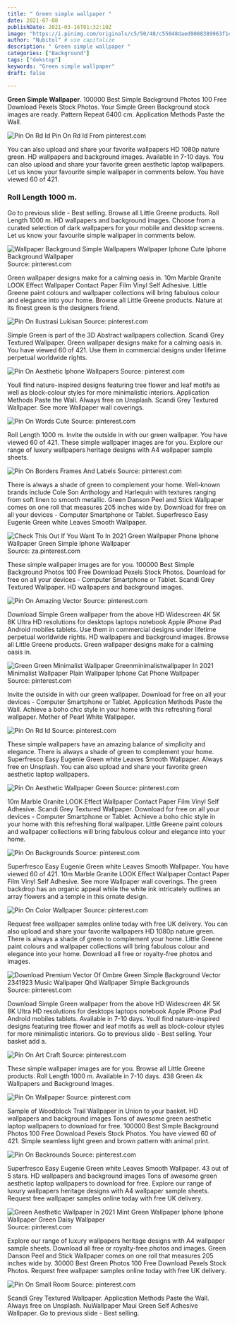 ```yaml
---
title: " Green simple wallpaper "
date: 2021-07-08
publishDate: 2021-03-16T01:32:10Z
image: "https://i.pinimg.com/originals/c5/50/48/c55048daed9088389963f1ec79411bf1.jpg"
author: "Nubitol" # use capitalize
description: " Green simple wallpaper "
categories: ["Background"]
tags: ["dekstop"]
keywords: "Green simple wallpaper"
draft: false

---
```



**Green Simple Wallpaper**. 100000 Best Simple Background Photos 100 Free Download Pexels Stock Photos. Your Simple Green Background stock images are ready. Pattern Repeat 6400 cm. Application Methods Paste the Wall.

![Pin On Rd Id](https://i.pinimg.com/originals/b9/a1/c9/b9a1c98503385170377381200afb35ce.jpg "Pin On Rd Id")
Pin On Rd Id From pinterest.com


You can also upload and share your favorite wallpapers HD 1080p nature green. HD wallpapers and background images. Available in 7-10 days. You can also upload and share your favorite green aesthetic laptop wallpapers. Let us know your favourite simple wallpaper in comments below. You have viewed 60 of 421.

### Roll Length 1000 m.

Go to previous slide - Best selling. Browse all Little Greene products. Roll Length 1000 m. HD wallpapers and background images. Choose from a curated selection of dark wallpapers for your mobile and desktop screens. Let us know your favourite simple wallpaper in comments below.


![Wallpaper Background Simple Wallpapers Wallpaper Iphone Cute Iphone Background Wallpaper](https://i.pinimg.com/474x/68/c3/c3/68c3c3843eb3e16eb24739714727fbb9.jpg "Wallpaper Background Simple Wallpapers Wallpaper Iphone Cute Iphone Background Wallpaper")
Source: pinterest.com

Green wallpaper designs make for a calming oasis in. 10m Marble Granite LOOK Effect Wallpaper Contact Paper Film Vinyl Self Adhesive. Little Greene paint colours and wallpaper collections will bring fabulous colour and elegance into your home. Browse all Little Greene products. Nature at its finest green is the designers friend.

![Pin On Ilustrasi Lukisan](https://i.pinimg.com/originals/0d/8c/f9/0d8cf92a41a4c0bb5d0747a70a5cebbe.jpg "Pin On Ilustrasi Lukisan")
Source: pinterest.com

Simple Green is part of the 3D Abstract wallpapers collection. Scandi Grey Textured Wallpaper. Green wallpaper designs make for a calming oasis in. You have viewed 60 of 421. Use them in commercial designs under lifetime perpetual worldwide rights.

![Pin On Aesthetic Iphone Wallpapers](https://i.pinimg.com/736x/ee/1e/1f/ee1e1f8a248815d60a7dbf9558b4ae94.jpg "Pin On Aesthetic Iphone Wallpapers")
Source: pinterest.com

Youll find nature-inspired designs featuring tree flower and leaf motifs as well as block-colour styles for more minimalistic interiors. Application Methods Paste the Wall. Always free on Unsplash. Scandi Grey Textured Wallpaper. See more Wallpaper wall coverings.

![Pin On Words Cute](https://i.pinimg.com/originals/36/1b/5e/361b5ed2f265ddc94341a80f9645982f.jpg "Pin On Words Cute")
Source: pinterest.com

Roll Length 1000 m. Invite the outside in with our green wallpaper. You have viewed 60 of 421. These simple wallpaper images are for you. Explore our range of luxury wallpapers heritage designs with A4 wallpaper sample sheets.

![Pin On Borders Frames And Labels](https://i.pinimg.com/736x/dd/56/61/dd5661f8122358e2d74869317ebbb774.jpg "Pin On Borders Frames And Labels")
Source: pinterest.com

There is always a shade of green to complement your home. Well-known brands include Cole Son Anthology and Harlequin with textures ranging from soft linen to smooth metallic. Green Danson Peel and Stick Wallpaper comes on one roll that measures 205 inches wide by. Download for free on all your devices - Computer Smartphone or Tablet. Superfresco Easy Eugenie Green white Leaves Smooth Wallpaper.

![Check This Out If You Want To In 2021 Green Wallpaper Phone Iphone Wallpaper Green Simple Iphone Wallpaper](https://i.pinimg.com/originals/cf/59/a0/cf59a0d94c70ca5fcfb777821a615f49.jpg "Check This Out If You Want To In 2021 Green Wallpaper Phone Iphone Wallpaper Green Simple Iphone Wallpaper")
Source: za.pinterest.com

These simple wallpaper images are for you. 100000 Best Simple Background Photos 100 Free Download Pexels Stock Photos. Download for free on all your devices - Computer Smartphone or Tablet. Scandi Grey Textured Wallpaper. HD wallpapers and background images.

![Pin On Amazing Vector](https://i.pinimg.com/originals/dc/f7/59/dcf759c3a4f24d436363ddf3875aa5b7.jpg "Pin On Amazing Vector")
Source: pinterest.com

Download Simple Green wallpaper from the above HD Widescreen 4K 5K 8K Ultra HD resolutions for desktops laptops notebook Apple iPhone iPad Android mobiles tablets. Use them in commercial designs under lifetime perpetual worldwide rights. HD wallpapers and background images. Browse all Little Greene products. Green wallpaper designs make for a calming oasis in.

![Green Green Minimalist Wallpaper Greenminimalistwallpaper In 2021 Minimalist Wallpaper Plain Wallpaper Iphone Cat Phone Wallpaper](https://i.pinimg.com/originals/cd/6b/6e/cd6b6e5ff49503cd373f7ceea222d4ea.jpg "Green Green Minimalist Wallpaper Greenminimalistwallpaper In 2021 Minimalist Wallpaper Plain Wallpaper Iphone Cat Phone Wallpaper")
Source: pinterest.com

Invite the outside in with our green wallpaper. Download for free on all your devices - Computer Smartphone or Tablet. Application Methods Paste the Wall. Achieve a boho chic style in your home with this refreshing floral wallpaper. Mother of Pearl White Wallpaper.

![Pin On Rd Id](https://i.pinimg.com/originals/b9/a1/c9/b9a1c98503385170377381200afb35ce.jpg "Pin On Rd Id")
Source: pinterest.com

These simple wallpapers have an amazing balance of simplicity and elegance. There is always a shade of green to complement your home. Superfresco Easy Eugenie Green white Leaves Smooth Wallpaper. Always free on Unsplash. You can also upload and share your favorite green aesthetic laptop wallpapers.

![Pin On Aesthetic Wallpaper Green](https://i.pinimg.com/originals/40/b8/7b/40b87b0cff18618d428b682bf86af8e1.jpg "Pin On Aesthetic Wallpaper Green")
Source: pinterest.com

10m Marble Granite LOOK Effect Wallpaper Contact Paper Film Vinyl Self Adhesive. Scandi Grey Textured Wallpaper. Download for free on all your devices - Computer Smartphone or Tablet. Achieve a boho chic style in your home with this refreshing floral wallpaper. Little Greene paint colours and wallpaper collections will bring fabulous colour and elegance into your home.

![Pin On Backgrounds](https://i.pinimg.com/736x/63/d5/58/63d558534f657e724efbd26ee4415c39.jpg "Pin On Backgrounds")
Source: pinterest.com

Superfresco Easy Eugenie Green white Leaves Smooth Wallpaper. You have viewed 60 of 421. 10m Marble Granite LOOK Effect Wallpaper Contact Paper Film Vinyl Self Adhesive. See more Wallpaper wall coverings. The green backdrop has an organic appeal while the white ink intricately outlines an array flowers and a temple in this ornate design.

![Pin On Color Wallpaper](https://i.pinimg.com/170x/bc/bc/8d/bcbc8df0fdceb6cbed4510cbb74122a4.jpg "Pin On Color Wallpaper")
Source: pinterest.com

Request free wallpaper samples online today with free UK delivery. You can also upload and share your favorite wallpapers HD 1080p nature green. There is always a shade of green to complement your home. Little Greene paint colours and wallpaper collections will bring fabulous colour and elegance into your home. Download all free or royalty-free photos and images.

![Download Premium Vector Of Ombre Green Simple Background Vector 2341923 Music Wallpaper Qhd Wallpaper Simple Backgrounds](https://i.pinimg.com/originals/9e/c5/70/9ec570db0c02d7ce12cd37f86bda53fe.jpg "Download Premium Vector Of Ombre Green Simple Background Vector 2341923 Music Wallpaper Qhd Wallpaper Simple Backgrounds")
Source: pinterest.com

Download Simple Green wallpaper from the above HD Widescreen 4K 5K 8K Ultra HD resolutions for desktops laptops notebook Apple iPhone iPad Android mobiles tablets. Available in 7-10 days. Youll find nature-inspired designs featuring tree flower and leaf motifs as well as block-colour styles for more minimalistic interiors. Go to previous slide - Best selling. Your basket add a.

![Pin On Art Craft](https://i.pinimg.com/originals/d8/20/2e/d8202e8dc1a24c58316fa89f1c1d6b26.jpg "Pin On Art Craft")
Source: pinterest.com

These simple wallpaper images are for you. Browse all Little Greene products. Roll Length 1000 m. Available in 7-10 days. 438 Green 4k Wallpapers and Background Images.

![Pin On Wallpaper](https://i.pinimg.com/474x/fb/e6/47/fbe647c49233959fb74c47ca5e0c3f4e.jpg "Pin On Wallpaper")
Source: pinterest.com

Sample of Woodblock Trail Wallpaper in Union to your basket. HD wallpapers and background images Tons of awesome green aesthetic laptop wallpapers to download for free. 100000 Best Simple Background Photos 100 Free Download Pexels Stock Photos. You have viewed 60 of 421. Simple seamless light green and brown pattern with animal print.

![Pin On Backrounds](https://i.pinimg.com/originals/8f/30/7c/8f307c028c28362b39aa6686802f4421.jpg "Pin On Backrounds")
Source: pinterest.com

Superfresco Easy Eugenie Green white Leaves Smooth Wallpaper. 43 out of 5 stars. HD wallpapers and background images Tons of awesome green aesthetic laptop wallpapers to download for free. Explore our range of luxury wallpapers heritage designs with A4 wallpaper sample sheets. Request free wallpaper samples online today with free UK delivery.

![Green Aesthetic Wallpaper In 2021 Mint Green Wallpaper Iphone Iphone Wallpaper Green Daisy Wallpaper](https://i.pinimg.com/736x/ee/2f/17/ee2f17f1dbb8cbe075c0d7fcb4043f67.jpg "Green Aesthetic Wallpaper In 2021 Mint Green Wallpaper Iphone Iphone Wallpaper Green Daisy Wallpaper")
Source: pinterest.com

Explore our range of luxury wallpapers heritage designs with A4 wallpaper sample sheets. Download all free or royalty-free photos and images. Green Danson Peel and Stick Wallpaper comes on one roll that measures 205 inches wide by. 30000 Best Green Photos 100 Free Download Pexels Stock Photos. Request free wallpaper samples online today with free UK delivery.

![Pin On Small Room](https://i.pinimg.com/originals/c5/50/48/c55048daed9088389963f1ec79411bf1.jpg "Pin On Small Room")
Source: pinterest.com

Scandi Grey Textured Wallpaper. Application Methods Paste the Wall. Always free on Unsplash. NuWallpaper Maui Green Self Adhesive Wallpaper. Go to previous slide - Best selling.


